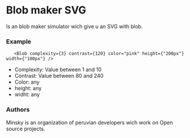 # Blob maker SVG

Is an blob maker simulator wich give u an SVG with blob.


### Example

```
   <Blob complexity={3} contrast={120} color="pink" height={"200px"} width={"100px"} /> 
```
 
- Complexity: Value between 1 and 10
- Contrast: Value between 80 and 240
- Color: any
- height: any
- widht: any



### Authors

Minsky is an organization of peruvian developers wich work on Open source projects.

